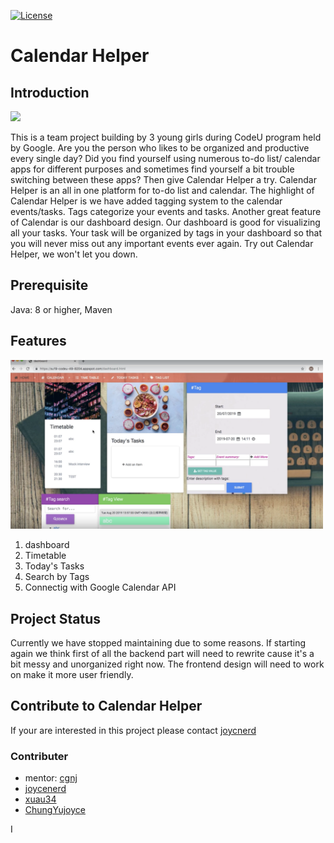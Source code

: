 [![License](https://img.shields.io/badge/License-Apache%202.0-blue.svg)](https://opensource.org/licenses/Apache-2.0)

# Calendar Helper

## Introduction

<img src="./pic/home.png" width="500">

This is a team project building by 3 young girls during CodeU program held by Google. Are you the person who likes to be organized and productive every single day? Did you find yourself using numerous to-do list/ calendar apps for different purposes and sometimes find yourself a bit trouble switching between these apps? Then give Calendar Helper a try. Calendar Helper is an all in one platform for to-do list and calendar. The highlight of Calendar Helper is we have added tagging system to the calendar events/tasks. Tags categorize your events and tasks. Another great feature of Calendar is our dashboard design. Our dashboard is good for visualizing all your tasks. Your task will be organized by tags in your dashboard so that you will never miss out any important events ever again. Try out Calendar Helper, we won't let you down.

## Prerequisite

Java: 8 or higher, Maven

## Features

<img src="./pic/dashboard.png" width="500">

1. dashboard
2. Timetable
3. Today's Tasks
5. Search by Tags
6. Connectig with Google Calendar API

## Project Status

Currently we have stopped maintaining due to some reasons. If starting again we think first of all the backend part will need to rewrite cause it's a bit messy and unorganized right now. The frontend design will need to work on make it more user friendly. 

## Contribute to Calendar Helper

If your are interested in this project please contact [joycnerd](https://github.com/joycenerd)

### Contributer

* mentor: [cgnj](https://github.com/cgnj)
* [joycenerd](https://github.com/joycenerd)
* [xuau34](https://github.com/xuau34)
* [ChungYujoyce](https://github.com/ChungYujoyce)

I

